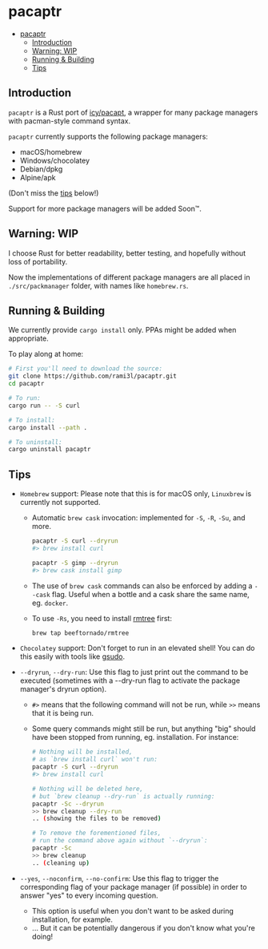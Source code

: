 # pacaptr

- [pacaptr](#pacaptr)
  - [Introduction](#introduction)
  - [Warning: WIP](#warning-wip)
  - [Running & Building](#running--building)
  - [Tips](#tips)

## Introduction

`pacaptr` is a Rust port of [icy/pacapt], a wrapper for many package managers with pacman-style command syntax.

`pacaptr` currently supports the following package managers:

- macOS/homebrew
- Windows/chocolatey
- Debian/dpkg
- Alpine/apk

(Don't miss the [tips](#tips) below!)

Support for more package managers will be added Soon™.

## Warning: WIP

I choose Rust for better readability, better testing, and hopefully without loss of portability.

Now the implementations of different package managers are all placed in `./src/packmanager` folder, with names like `homebrew.rs`.

## Running & Building

We currently provide `cargo install` only.
PPAs might be added when appropriate.

To play along at home:

```bash
# First you'll need to download the source:
git clone https://github.com/rami3l/pacaptr.git
cd pacaptr

# To run:
cargo run -- -S curl

# To install:
cargo install --path .

# To uninstall:
cargo uninstall pacaptr
```

## Tips

- `Homebrew` support: Please note that this is for macOS only, `Linuxbrew` is currently not supported.
  
  - Automatic `brew cask` invocation: implemented for `-S`, `-R`, `-Su`, and more.
  
    ```bash
    pacaptr -S curl --dryrun
    #> brew install curl

    pacaptr -S gimp --dryrun
    #> brew cask install gimp
    ```

  - The use of `brew cask` commands can also be enforced by adding a `--cask` flag. Useful when a bottle and a cask share the same name, eg. `docker`.
  
  - To use `-Rs`, you need to install [rmtree] first:

    ```bash
    brew tap beeftornado/rmtree
    ```

- `Chocolatey` support: Don't forget to run in an elevated shell! You can do this easily with tools like [gsudo].

- `--dryrun`, `--dry-run`: Use this flag to just print out the command to be executed (sometimes with a --dry-run flag to activate the package manager's dryrun option).

  - `#>` means that the following command will not be run, while `>>` means that it is being run.

  - Some query commands might still be run, but anything "big" should have been stopped from running, eg. installation. For instance:

    ```bash
    # Nothing will be installed,
    # as `brew install curl` won't run:
    pacaptr -S curl --dryrun
    #> brew install curl

    # Nothing will be deleted here,
    # but `brew cleanup --dry-run` is actually running:
    pacaptr -Sc --dryrun
    >> brew cleanup --dry-run
    .. (showing the files to be removed)

    # To remove the forementioned files,
    # run the command above again without `--dryrun`:
    pacaptr -Sc
    >> brew cleanup
    .. (cleaning up)
    ```

- `--yes`, `--noconfirm`, `--no-confirm`: Use this flag to trigger the corresponding flag of your package manager (if possible) in order to answer "yes" to every incoming question.
  - This option is useful when you don't want to be asked during installation, for example.
  - ... But it can be potentially dangerous if you don't know what you're doing!

[icy/pacapt]: https://github.com/icy/pacapt
[rmtree]: https://github.com/beeftornado/homebrew-rmtree
[gsudo]: https://github.com/gerardog/gsudo
[rs-dev]: https://github.com/rami3l/pacaptr/tree/rs-dev
